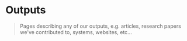 # Outputs

> Pages describing any of our outputs, e.g. articles, research papers we've contributed to, systems, websites, etc...